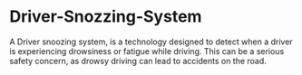 # Driver-Snozzing-System
A Driver snoozing system, is a technology designed to detect when a driver is experiencing drowsiness or fatigue while driving. This can be a serious safety concern, as drowsy driving can lead to accidents on the road.
